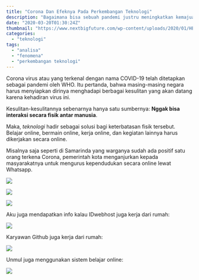 ```yaml
---
title: "Corona Dan Efeknya Pada Perkembangan Teknologi"
description: "Bagaimana bisa sebuah pandemi justru meningkatkan kemajuan teknologi?"
date: "2020-03-20T01:30:24Z"
thumbnail: "https://www.nextbigfuture.com/wp-content/uploads/2020/01/HERO_coronavirus-730x430.jpg"
categories:
  - "teknologi"
tags:
  - "analisa"
  - "fenomena"
  - "perkembangan teknologi"
---
```


Corona virus atau yang terkenal dengan nama COVID-19 telah ditetapkan sebagai pandemi oleh WHO. Itu pertanda, bahwa masing-masing negara harus menyiapkan dirinya menghadapi berbagai kesulitan yang akan datang karena kehadiran virus ini.

Kesulitan-kesulitannya sebenarnya hanya satu sumbernya: **Nggak bisa interaksi secara fisik antar manusia**.

Maka, _teknologi_ hadir sebagai solusi bagi keterbatasan fisik tersebut. Belajar online, bermain online, kerja online, dan kegiatan lainnya harus dikerjakan secara online.

Misalnya saja seperti di Samarinda yang warganya sudah ada positif satu orang terkena Corona, pemerintah kota menganjurkan kepada masyarakatnya untuk mengurus kependudukan secara online lewat Whatsapp.

![](https://i.ibb.co/6ybL99Q/IMG-20200320-093933.jpg)

![](https://i.ibb.co/JRXqcrX/IMG-20200320-WA0013.jpg)

![](https://i.ibb.co/8g6nXKX/IMG-20200320-WA0014.jpg)

Aku juga mendapatkan info kalau IDwebhost juga kerja dari rumah:

![](https://i.ibb.co/hyygQSJ/Screenshot-2020-03-20-09-47-57-23.png)

Karyawan Github juga kerja dari rumah:

![](https://i.ibb.co/wLhkggL/Screenshot-2020-03-20-09-49-50-23-a87fd7db6caa850b517aa6fa9d2fcd0e.png)

Unmul juga menggunakan sistem belajar online:

![](https://i.ibb.co/hYH2nrL/Screenshot-2020-03-20-09-52-52-85.png)